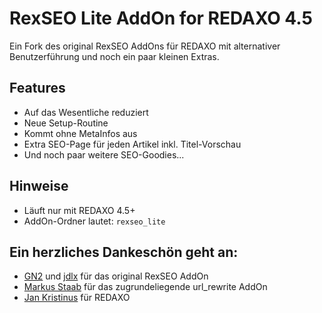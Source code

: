 RexSEO Lite AddOn for REDAXO 4.5
================================

Ein Fork des original RexSEO AddOns für REDAXO mit alternativer Benutzerführung und noch ein paar kleinen Extras.

Features
--------

* Auf das Wesentliche reduziert
* Neue Setup-Routine
* Kommt ohne MetaInfos aus
* Extra SEO-Page für jeden Artikel inkl. Titel-Vorschau
* Und noch paar weitere SEO-Goodies...

Hinweise
--------

* Läuft nur mit REDAXO 4.5+
* AddOn-Ordner lautet: `rexseo_lite`

Ein herzliches Dankeschön geht an:
----------------------------------

* [GN2](https://github.com/gn2netwerk) und [jdlx](https://github.com/jdlx) für das original RexSEO AddOn
* [Markus Staab](https://github.com/staabm) für das zugrundeliegende url_rewrite AddOn
* [Jan Kristinus](http://github.com/dergel) für REDAXO

